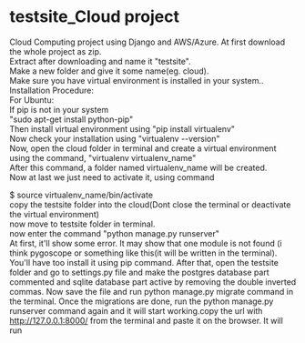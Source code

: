 # testsite_Cloud project
 Cloud Computing project using Django and AWS/Azure.
 At first download the whole project as zip.  
 Extract after downloading and name it "testsite".  
 Make a new folder and give it some name(eg. cloud).  
 Make sure you have virtual environment is installed in your system..  
 Installation Procedure:  
 For Ubuntu:  
 If pip is not in your system  
 "sudo apt-get install python-pip"  
 Then install virtual environment using "pip install virtualenv"  
 Now check your installation using "virtualenv --version"  
 Now, open the cloud folder in terminal and create a virtual environment using the command, "virtualenv virtualenv_name"  
 After this command, a folder named virtualenv_name will be created.  
 Now at last we just need to activate it, using command  

$ source virtualenv_name/bin/activate  
copy the testsite folder into the cloud(Dont close the terminal or deactivate the virtual environment)  
now move to testsite folder in terminal.  
now enter the command "python manage.py runserver"   
At first, it'll show some error. It may show that one module is not found (i think pygoscope or something like this(it will be written in the terminal). You'll have too install it using pip command. After that, open the testsite folder and go to settings.py file and make the postgres database part commented and sqlite database part active by removing the double inverted commas. Now save the file and run python manage.py migrate command in the terminal. Once the migrations are done, run the python manage.py runserver command again and it will start working.copy the url with http://127.0.0.1:8000/ from the terminal and paste it on the browser. It will run
